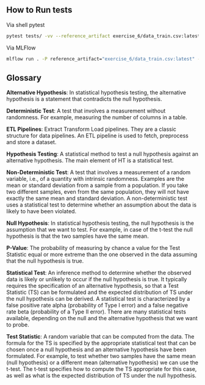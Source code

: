 ## How to Run tests


Via shell pytest
```bash
pytest tests/ -vv --reference_artifact exercise_6/data_train.csv:latest --sample_artifact exercise_6/data_test.csv:latest --ks_alpha 0.05 -s
```

Via MLFlow
```bash
mlflow run . -P reference_artifact="exercise_6/data_train.csv:latest" -P sample_artifact="exercise_6/data_test.csv:latest" -P ks_alpha=0.05
```

## Glossary

**Alternative Hypothesis**: In statistical hypothesis testing, the alternative hypothesis is a statement that contradicts the null hypothesis.

**Deterministic Test**: A test that involves a measurement without randomness. For example, measuring the number of columns in a table.

**ETL Pipelines**: Extract Transform Load pipelines. They are a classic structure for data pipelines. An ETL pipeline is used to fetch, preprocess and store a dataset.

**Hypothesis Testing**: A statistical method to test a null hypothesis against an alternative hypothesis. The main element of HT is a statistical test.

**Non-Deterministic Test**: A test that involves a measurement of a random variable, i.e., of a quantity with intrinsic randomness. Examples are the mean or standard deviation from a sample from a population. If you take two different samples, even from the same population, they will not have exactly the same mean and standard deviation. A non-deterministic test uses a statistical test to determine whether an assumption about the data is likely to have been violated.

**Null Hypothesis**: In statistical hypothesis testing, the null hypothesis is the assumption that we want to test. For example, in case of the t-test the null hypothesis is that the two samples have the same mean.

**P-Value**: The probability of measuring by chance a value for the Test Statistic equal or more extreme than the one observed in the data assuming that the null hypothesis is true.

**Statistical Test**: An inference method to determine whether the observed data is likely or unlikely to occur if the null hypothesis is true. It typically requires the specification of an alternative hypothesis, so that a Test Statistic (TS) can be formulated and the expected distribution of TS under the null hypothesis can be derived. A statistical test is characterized by a false positive rate alpha (probability of Type I error) and a false negative rate beta (probability of a Type II error). There are many statistical tests available, depending on the null and the alternative hypothesis that we want to probe.

**Test Statistic**: A random variable that can be computed from the data. The formula for the TS is specified by the appropriate statistical test that can be chosen once a null hypothesis and an alternative hypothesis have been formulated. For example, to test whether two samples have the same mean (null hypothesis) or a different mean (alternative hypothesis) we can use the t-test. The t-test specifies how to compute the TS appropriate for this case, as well as what is the expected distribution of TS under the null hypothesis.



